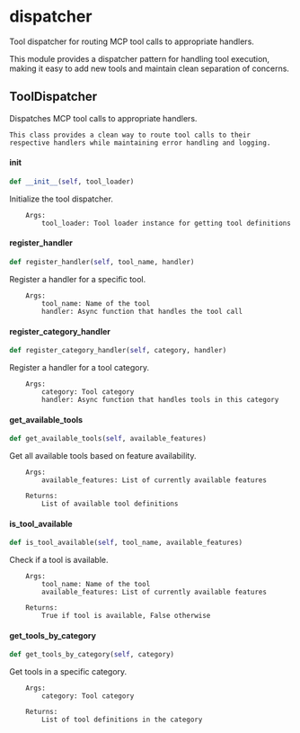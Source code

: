 # dispatcher

Tool dispatcher for routing MCP tool calls to appropriate handlers.

This module provides a dispatcher pattern for handling tool execution,
making it easy to add new tools and maintain clean separation of concerns.

## ToolDispatcher

Dispatches MCP tool calls to appropriate handlers.
    
    This class provides a clean way to route tool calls to their
    respective handlers while maintaining error handling and logging.

#### __init__

```python
def __init__(self, tool_loader)
```

Initialize the tool dispatcher.
        
        Args:
            tool_loader: Tool loader instance for getting tool definitions

#### register_handler

```python
def register_handler(self, tool_name, handler)
```

Register a handler for a specific tool.
        
        Args:
            tool_name: Name of the tool
            handler: Async function that handles the tool call

#### register_category_handler

```python
def register_category_handler(self, category, handler)
```

Register a handler for a tool category.
        
        Args:
            category: Tool category
            handler: Async function that handles tools in this category

#### get_available_tools

```python
def get_available_tools(self, available_features)
```

Get all available tools based on feature availability.
        
        Args:
            available_features: List of currently available features
            
        Returns:
            List of available tool definitions

#### is_tool_available

```python
def is_tool_available(self, tool_name, available_features)
```

Check if a tool is available.
        
        Args:
            tool_name: Name of the tool
            available_features: List of currently available features
            
        Returns:
            True if tool is available, False otherwise

#### get_tools_by_category

```python
def get_tools_by_category(self, category)
```

Get tools in a specific category.
        
        Args:
            category: Tool category
            
        Returns:
            List of tool definitions in the category

